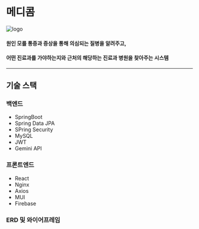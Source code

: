# 메디콤
![logo](https://kdt-gitlab.elice.io/cloud_track/class_03/web_project3/team05/readmeimage/-/raw/master/logo.jpg)

#### 원인 모를 통증과 증상을 통해 의심되는 질병을 알려주고,
#### 어떤 진료과를 가야하는지와 근처의 해당하는 진료과 병원을 찾아주는 시스템

---

## 기술 스택

### 백엔드
- SpringBoot
- Spring Data JPA
- SPring Security
- MySQL
- JWT
- Gemini API

### 프론트엔드
- React
- Nginx
- Axios
- MUI
- Firebase

### ERD 및 와이어프레임

